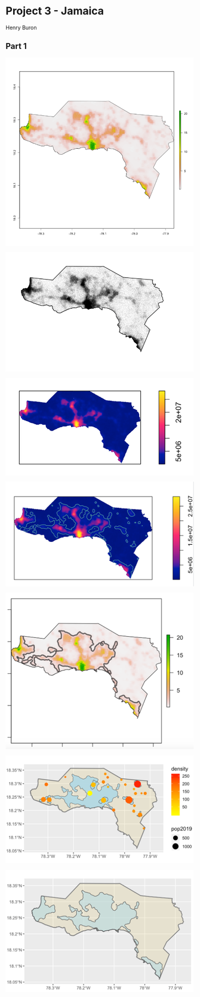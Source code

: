 # Project 3 - Jamaica

Henry Buron

## Part 1

![](West_pop19.png)

![](estimated_persons.png)

![](west_density.png)

![](westcontour.png)

![](buffered.png)

![](incorrect_pop:den.png)

![](urbanareas.png)
